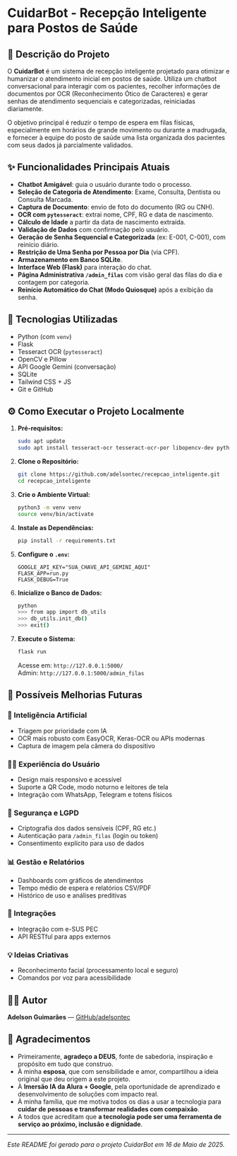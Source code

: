 # CuidarBot - Recepção Inteligente para Postos de Saúde

## 📝 Descrição do Projeto

O **CuidarBot** é um sistema de recepção inteligente projetado para otimizar e humanizar o atendimento inicial em postos de saúde. Utiliza um chatbot conversacional para interagir com os pacientes, recolher informações de documentos por OCR (Reconhecimento Ótico de Caracteres) e gerar senhas de atendimento sequenciais e categorizadas, reiniciadas diariamente.

O objetivo principal é reduzir o tempo de espera em filas físicas, especialmente em horários de grande movimento ou durante a madrugada, e fornecer à equipe do posto de saúde uma lista organizada dos pacientes com seus dados já parcialmente validados.

## ✨ Funcionalidades Principais Atuais

* **Chatbot Amigável**: guia o usuário durante todo o processo.
* **Seleção de Categoria de Atendimento**: Exame, Consulta, Dentista ou Consulta Marcada.
* **Captura de Documento**: envio de foto do documento (RG ou CNH).
* **OCR com `pytesseract`**: extrai nome, CPF, RG e data de nascimento.
* **Cálculo de Idade** a partir da data de nascimento extraída.
* **Validação de Dados** com confirmação pelo usuário.
* **Geração de Senha Sequencial e Categorizada** (ex: E-001, C-001), com reinício diário.
* **Restrição de Uma Senha por Pessoa por Dia** (via CPF).
* **Armazenamento em Banco SQLite**.
* **Interface Web (Flask)** para interação do chat.
* **Página Administrativa `/admin_filas`** com visão geral das filas do dia e contagem por categoria.
* **Reinício Automático do Chat (Modo Quiosque)** após a exibição da senha.

## 🚀 Tecnologias Utilizadas

* Python (com `venv`)
* Flask
* Tesseract OCR (`pytesseract`)
* OpenCV e Pillow
* API Google Gemini (conversação)
* SQLite
* Tailwind CSS + JS
* Git e GitHub

## ⚙️ Como Executar o Projeto Localmente

1. **Pré-requisitos:**
    ```bash
    sudo apt update
    sudo apt install tesseract-ocr tesseract-ocr-por libopencv-dev python3-opencv
    ```

2. **Clone o Repositório:**
    ```bash
    git clone https://github.com/adelsontec/recepcao_inteligente.git
    cd recepcao_inteligente
    ```

3. **Crie o Ambiente Virtual:**
    ```bash
    python3 -m venv venv
    source venv/bin/activate
    ```

4. **Instale as Dependências:**
    ```bash
    pip install -r requirements.txt
    ```

5. **Configure o `.env`:**
    ```
    GOOGLE_API_KEY="SUA_CHAVE_API_GEMINI_AQUI"
    FLASK_APP=run.py
    FLASK_DEBUG=True
    ```

6. **Inicialize o Banco de Dados:**
    ```bash
    python
    >>> from app import db_utils
    >>> db_utils.init_db()
    >>> exit()
    ```

7. **Execute o Sistema:**
    ```bash
    flask run
    ```
    Acesse em: `http://127.0.0.1:5000/`  
    Admin: `http://127.0.0.1:5000/admin_filas`

## 🔮 Possíveis Melhorias Futuras

### 🧠 Inteligência Artificial
* Triagem por prioridade com IA
* OCR mais robusto com EasyOCR, Keras-OCR ou APIs modernas
* Captura de imagem pela câmera do dispositivo

### 🧑‍⚕️ Experiência do Usuário
* Design mais responsivo e acessível
* Suporte a QR Code, modo noturno e leitores de tela
* Integração com WhatsApp, Telegram e totens físicos

### 🔐 Segurança e LGPD
* Criptografia dos dados sensíveis (CPF, RG etc.)
* Autenticação para `/admin_filas` (login ou token)
* Consentimento explícito para uso de dados

### 📊 Gestão e Relatórios
* Dashboards com gráficos de atendimentos
* Tempo médio de espera e relatórios CSV/PDF
* Histórico de uso e análises preditivas

### 🔌 Integrações
* Integração com e-SUS PEC
* API RESTful para apps externos

### 💡 Ideias Criativas
* Reconhecimento facial (processamento local e seguro)
* Comandos por voz para acessibilidade

## 👨‍💻 Autor

**Adelson Guimarães** — [GitHub/adelsontec](https://github.com/adelsontec)

## 🙏 Agradecimentos

* Primeiramente, **agradeço a DEUS**, fonte de sabedoria, inspiração e propósito em tudo que construo.  
* À minha **esposa**, que com sensibilidade e amor, compartilhou a ideia original que deu origem a este projeto.  
* À **Imersão IA da Alura + Google**, pela oportunidade de aprendizado e desenvolvimento de soluções com impacto real.  
* À minha família, que me motiva todos os dias a usar a tecnologia para **cuidar de pessoas e transformar realidades com compaixão**.  
* A todos que acreditam que **a tecnologia pode ser uma ferramenta de serviço ao próximo, inclusão e dignidade**.

---

*Este README foi gerado para o projeto CuidarBot em 16 de Maio de 2025.*